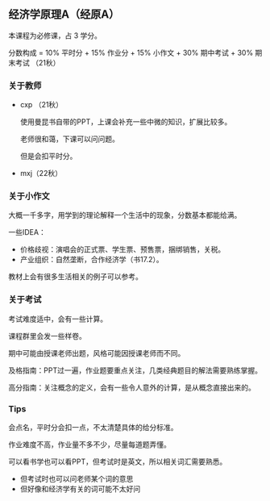 ## 经济学原理A（经原A）

本课程为必修课，占 3 学分。

分数构成 = 10% 平时分 + 15% 作业分 + 15% 小作文 + 30% 期中考试 + 30% 期末考试 （21秋）

### 关于教师

- cxp （21秋）

	使用曼昆书自带的PPT，上课会补充一些中微的知识，扩展比较多。
	
	老师很和蔼，下课可以问问题。
	
	但是会扣平时分。

- mxj（22秋）

### 关于小作文

大概一千多字，用学到的理论解释一个生活中的现象，分数基本都能给满。

一些IDEA：

- 价格歧视：演唱会的正式票、学生票、预售票，捆绑销售，关税。
- 产业组织：自然垄断，合作经济学（书17.2）。

教材上会有很多生活相关的例子可以参考。

### 关于考试

考试难度适中，会有一些计算。

课程群里会发一些样卷。

期中可能由授课老师出题，风格可能因授课老师而不同。

及格指南：PPT过一遍，作业题要重点关注，几类经典题目的解法需要熟练掌握。

高分指南：关注概念的定义，会有一些令人意外的计算，是从概念直接出来的。

### Tips

会点名，平时分会扣一点，不太清楚具体的给分标准。

作业难度不高，作业量不多不少，尽量每道题弄懂。

可以看书学也可以看PPT，但考试时是英文，所以相关词汇需要熟悉。

- 但考试时也可以问老师某个词的意思
- 但好像和经济学有关的词可能不太好问

